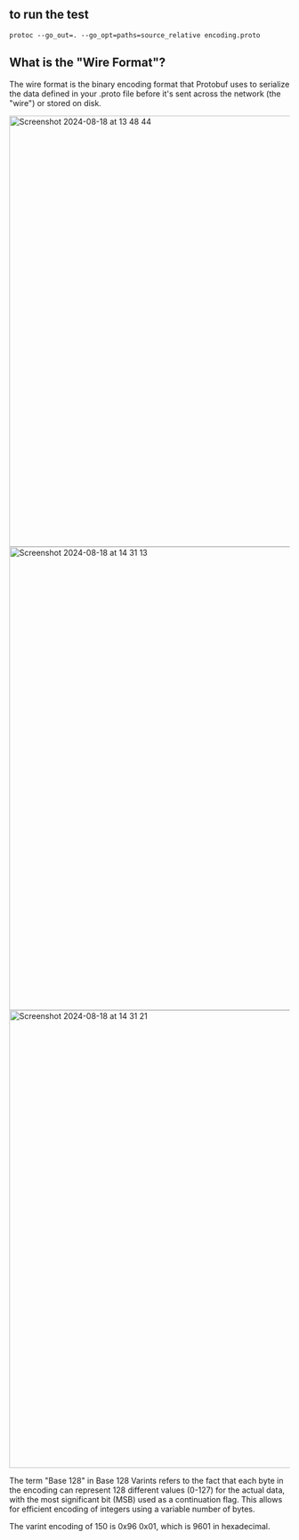 ## to run the test

```
protoc --go_out=. --go_opt=paths=source_relative encoding.proto
```

## What is the "Wire Format"?
The wire format is the binary encoding format that Protobuf uses to serialize the data defined in your .proto file before it's 
sent across the network (the "wire") or stored on disk.

<img width="773" alt="Screenshot 2024-08-18 at 13 48 44" src="https://github.com/user-attachments/assets/eec261a0-f80b-4a4a-af5f-9120940efca5">

<img width="831" alt="Screenshot 2024-08-18 at 14 31 13" src="https://github.com/user-attachments/assets/a3681aa9-20c2-4348-aa0f-362dcb167211">
<img width="821" alt="Screenshot 2024-08-18 at 14 31 21" src="https://github.com/user-attachments/assets/56883424-a0d0-4b62-96b1-04fe45c8081e">

The term "Base 128" in Base 128 Varints refers to the fact that each byte in the encoding can represent 128 different values (0-127) for the actual data, with the most significant bit (MSB) used as a continuation flag. This allows for efficient encoding of integers using a variable number of bytes.

The varint encoding of 150 is 0x96 0x01, which is 9601 in hexadecimal.
